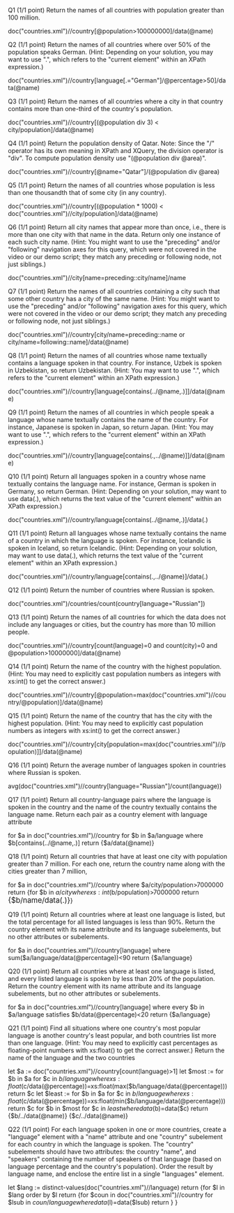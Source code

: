 Q1  (1/1 point)
Return the names of all countries with population greater than 100 million. 

doc("countries.xml")//country[@population>100000000]/data(@name)

Q2  (1/1 point)
Return the names of all countries where over 50% of the population speaks German. (Hint: Depending on your solution, you may want to use ".", which refers to the "current element" within an XPath expression.) 

doc("countries.xml")//country[language[.="German"]/@percentage>50]/data(@name)

Q3  (1/1 point)
Return the names of all countries where a city in that country contains more than one-third of the country's population. 

doc("countries.xml")//country[(@population div 3) < city/population]/data(@name)

Q4  (1/1 point)
Return the population density of Qatar. Note: Since the "/" operator has its own meaning in XPath and XQuery, the division operator is "div". To compute population density use "(@population div @area)". 

doc("countries.xml")//country[@name="Qatar"]/(@population div @area)

Q5  (1/1 point)
Return the names of all countries whose population is less than one thousandth that of some city (in any country). 

doc("countries.xml")//country[(@population * 1000) < doc("countries.xml")//city/population]/data(@name)

Q6  (1/1 point)
Return all city names that appear more than once, i.e., there is more than one city with that name in the data. Return only one instance of each such city name. (Hint: You might want to use the "preceding" and/or "following" navigation axes for this query, which were not covered in the video or our demo script; they match any preceding or following node, not just siblings.) 

doc("countries.xml")//city[name=preceding::city/name]/name

Q7  (1/1 point)
Return the names of all countries containing a city such that some other country has a city of the same name. (Hint: You might want to use the "preceding" and/or "following" navigation axes for this query, which were not covered in the video or our demo script; they match any preceding or following node, not just siblings.) 

doc("countries.xml")//country[city/name=preceding::name or city/name=following::name]/data(@name)

Q8  (1/1 point)
Return the names of all countries whose name textually contains a language spoken in that country. For instance, Uzbek is spoken in Uzbekistan, so return Uzbekistan. (Hint: You may want to use ".", which refers to the "current element" within an XPath expression.) 

doc("countries.xml")//country[language[contains(../@name,.)]]/data(@name)

Q9  (1/1 point)
Return the names of all countries in which people speak a language whose name textually contains the name of the country. For instance, Japanese is spoken in Japan, so return Japan. (Hint: You may want to use ".", which refers to the "current element" within an XPath expression.) 

doc("countries.xml")//country[language[contains(.,../@name)]]/data(@name)

Q10  (1/1 point)
Return all languages spoken in a country whose name textually contains the language name. For instance, German is spoken in Germany, so return German. (Hint: Depending on your solution, may want to use data(.), which returns the text value of the "current element" within an XPath expression.) 

doc("countries.xml")//country/language[contains(../@name,.)]/data(.)

Q11  (1/1 point)
Return all languages whose name textually contains the name of a country in which the language is spoken. For instance, Icelandic is spoken in Iceland, so return Icelandic. (Hint: Depending on your solution, may want to use data(.), which returns the text value of the "current element" within an XPath expression.) 

doc("countries.xml")//country/language[contains(.,../@name)]/data(.)

Q12  (1/1 point)
Return the number of countries where Russian is spoken. 

doc("countries.xml")/countries/count(country[language="Russian"])

Q13  (1/1 point)
Return the names of all countries for which the data does not include any languages or cities, but the country has more than 10 million people. 

doc("countries.xml")//country[count(language)=0 and count(city)=0 and @population>10000000]/data(@name)

Q14  (1/1 point)
Return the name of the country with the highest population. (Hint: You may need to explicitly cast population numbers as integers with xs:int() to get the correct answer.) 

doc("countries.xml")//country[@population=max(doc("countries.xml")//country/@population)]/data(@name)

Q15  (1/1 point)
Return the name of the country that has the city with the highest population. (Hint: You may need to explicitly cast population numbers as integers with xs:int() to get the correct answer.) 

doc("countries.xml")//country[city[population=max(doc("countries.xml")//population)]]/data(@name)

Q16  (1/1 point)
Return the average number of languages spoken in countries where Russian is spoken. 

avg(doc("countries.xml")//country[language="Russian"]/count(language))

Q17  (1/1 point)
Return all country-language pairs where the language is spoken in the country and the name of the country textually contains the language name. Return each pair as a country element with language attribute

for $a in doc("countries.xml")//country
for $b in $a/language
where $b[contains(../@name,.)]
return <country language="{data($b)}">
{$a/data(@name)}
</country>

Q18  (1/1 point)
Return all countries that have at least one city with population greater than 7 million. For each one, return the country name along with the cities greater than 7 million,

for $a in doc("countries.xml")//country
where $a/city/population>7000000
return <country name="{$a/data(@name)}">
{for $b in $a/city
where xs:int($b/population)>7000000
return <big>{$b/name/data(.)}</big>}
</country>

Q19  (1/1 point)
Return all countries where at least one language is listed, but the total percentage for all listed languages is less than 90%. Return the country element with its name attribute and its language subelements, but no other attributes or subelements. 

for $a in doc("countries.xml")//country[language]
where sum($a/language/data(@percentage))<90
return <country name="{$a/data(@name)}">
{$a/language}
</country>

Q20  (1/1 point)
Return all countries where at least one language is listed, and every listed language is spoken by less than 20% of the population. Return the country element with its name attribute and its language subelements, but no other attributes or subelements. 

for $a in doc("countries.xml")//country[language]
where every $b in $a/language satisfies $b/data(@percentage)<20
return <country name="{$a/data(@name)}">
{$a/language}
</country>

Q21  (1/1 point)
Find all situations where one country's most popular language is another country's least popular, and both countries list more than one language. (Hint: You may need to explicitly cast percentages as floating-point numbers with xs:float() to get the correct answer.) Return the name of the language and the two countries

let $a := doc("countries.xml")//country[count(language)>1]
let $most := 
  for $b in $a
  for $c in $b/language
  where xs:float($c/data(@percentage))=xs:float(max($b/language/data(@percentage)))
  return $c
let $least :=
  for $b in $a
  for $c in $b/language
  where xs:float($c/data(@percentage))=xs:float(min($b/language/data(@percentage)))
  return $c
for $b in $most
for $c in $least
where data($b)=data($c)
return <LangPair language="{data($b)}">
<MostPopular>{$b/../data(@name)}</MostPopular>
<LeastPopular>{$c/../data(@name)}</LeastPopular>
</LangPair>

Q22  (1/1 point)
For each language spoken in one or more countries, create a "language" element with a "name" attribute and one "country" subelement for each country in which the language is spoken. The "country" subelements should have two attributes: the country "name", and "speakers" containing the number of speakers of that language (based on language percentage and the country's population). Order the result by language name, and enclose the entire list in a single "languages" element. 

let $lang := distinct-values(doc("countries.xml")//language)
return <languages>
{for $l in $lang
order by $l
return <language name="{data($l)}">
{for $coun in doc("countries.xml")//country
for $lsub in $coun/language
where data($l)=data($lsub)
return <country name="{$coun/data(@name)}" speakers="{xs:int(($coun/@population)*($lsub/(@percentage div 100)))}"/>}
</language>}
</languages>